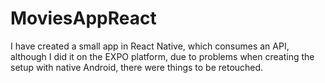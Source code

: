# MoviesAppReact
I have created a small app in React Native, which consumes an API, although I did it on the EXPO platform, due to problems when creating the setup with native Android, there were things to be retouched.
